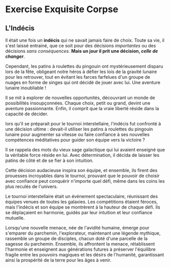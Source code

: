 # Exercise Exquisite Corpse

## L'Indécis

Il était une fois un **indécis** qui ne savait jamais faire de choix. Toute sa vie, il s'est laissé entrainé, que ce soit pour des décisions *importantes* ou des décisions *sans conséquences*. **Mais un jour il prit une décision, _celle de changer_**.

Cependant, les patins à roulettes du pingouin ont mystérieusement disparu lors de la fête, obligeant notre héros à défier les lois de la gravité lunaire pour les retrouver, tout en évitant les farces farfelues d'un groupe de nuages en forme de singes qui ont décidé de jouer avec lui. Une aventure lunaire inoubliable !

Il se mit à explorer de nouvelles opportunités, découvrant un monde de possibilités insoupçonnées. Chaque choix, petit ou grand, devint une aventure passionnante. Enfin, il comprit que la vraie liberté réside dans la capacité de décider.

lors qu'il se préparait pour le tournoi interstellaire, l'indécis fut confronté à une décision ultime : devait-il utiliser les patins à roulettes du pingouin lunaire pour augmenter sa vitesse ou faire confiance à ses nouvelles compétences méditatives pour guider son équipe vers la victoire ?

Il se rappela des mots du vieux sage galactique qui lui avaient enseigné que la véritable force réside en lui. Avec détermination, il décida de laisser les patins de côté et de se fier à son intuition.

Cette décision audacieuse inspira son équipe, et ensemble, ils firent des prouesses incroyables dans le tournoi, prouvant que le pouvoir de choisir avec confiance peut conquérir n'importe quel défi, même dans les coins les plus reculés de l'univers.


Le tournoi interstellaire était un événement spectaculaire, réunissant des équipes venues de toutes les galaxies. Les compétitions étaient féroces, mais l'indécis et son équipe se montrèrent à la hauteur de chaque défi. Ils se déplaçaient en harmonie, guidés par leur intuition et leur confiance mutuelle.


Lorsqu'une nouvelle menace, née de l'avidité humaine, émerge pour s'emparer du parchemin, l'explorateur, maintenant une légende mythique, rassemble un groupe de disciples, chacun doté d'une parcelle de la sagesse du parchemin. Ensemble, ils affrontent la menace, rétablissent l'harmonie et enseignent aux générations futures à préserver l'équilibre fragile entre les pouvoirs magiques et les désirs de l'humanité, garantissant ainsi la prospérité de la terre pour les âges à venir.